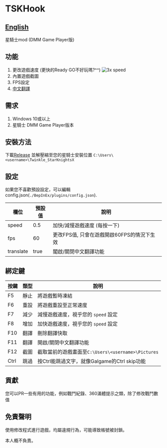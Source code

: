 # TSKHook

## [English](README_TC.md)

星騎士mod (DMM Game Player版)

## 功能

1. 更改遊戲速度 (更快的Ready GO不好玩嗎?^^)
   ![3x speed](./img/3x.gif)
2. 內置遊戲截圖
3. FPS設定
4. [中文翻譯](Translation.md)

## 需求

1. Windows 10或以上
2. 星騎士 DMM Game Player版本

## 安裝方法

下載[Release](https://github.com/c0re100/TSKHook/releases)
並解壓縮至您的星騎士安裝位置 `C:\Users\<username>\Twinkle_StarKnightsX`

## 設定

如果您不喜歡預設設定，可以編輯config.json(`./BepInEx/plugins/config.json`).

| 欄位        | 預設值  | 說明                         |
|-----------|------|----------------------------|
| speed     | 0.5  | 加快/減慢遊戲速度 (每按一下)           | 
| fps       | 60   | 更改FPS值, 只會在遊戲開啟60FPS的情況下生效 |
| translate | true | 閣啟/關閉中文翻譯功能                |

## 綁定鍵

| 按鍵   | 類型 | 說明                                       |
|------|----|------------------------------------------|
| F5   | 靜止 | 將遊戲暫時凍結                                  |
| F6   | 重設 | 將遊戲重設至正常速度                               | 
| F7   | 減少 | 減慢遊戲速度，視乎您的 `speed` 設定                   | 
| F8   | 增加 | 加快遊戲速度，視乎您的 `speed` 設定                   |
| F10  | 翻譯 | 刪除翻譯快取                                   |
| F11  | 翻譯 | 開啟/關閉中文翻譯功能                              |
| F12  | 截圖 | 截取當前的遊戲畫面至`C:\Users\<username>\Pictures` |
| Ctrl | 跳過 | 按Ctrl能跳過文字，就像Galgame的Ctrl skip功能         |

## 貢獻

您可以PR一些有用的功能，例如戰鬥紀錄、360滿體提示之類，除了修改戰鬥數值

## 免責聲明

使用修改程式進行遊戲，均屬違規行為，可能導致帳號被封鎖。

本人概不負責。
